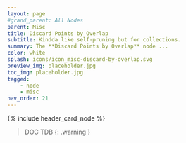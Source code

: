 ```yaml
---
layout: page
#grand_parent: All Nodes
parent: Misc
title: Discard Points by Overlap
subtitle: Kindda like self-pruning but for collections.
summary: The **Discard Points by Overlap** node ...
color: white
splash: icons/icon_misc-discard-by-overlap.svg
preview_img: placeholder.jpg
toc_img: placeholder.jpg
tagged: 
    - node
    - misc
nav_order: 21
---
```


{% include header_card_node %}

> DOC TDB
{: .warning }